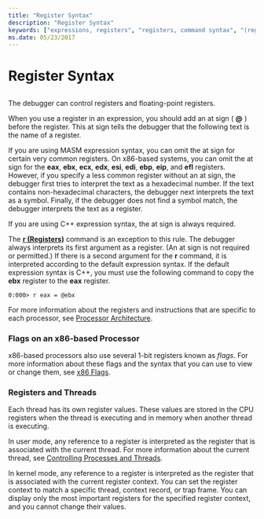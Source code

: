 ```yaml
---
title: "Register Syntax"
description: "Register Syntax"
keywords: ["expressions, registers", "registers, command syntax", "(register prefix)", "syntax rules for commands, (register prefix)", "syntax rules for commands, registers"]
ms.date: 05/23/2017
---
```


# Register Syntax


## <span id="ddk_register_syntax_dbg"></span><span id="DDK_REGISTER_SYNTAX_DBG"></span>


The debugger can control registers and floating-point registers.

When you use a register in an expression, you should add an at sign ( **@** ) before the register. This at sign tells the debugger that the following text is the name of a register.

If you are using MASM expression syntax, you can omit the at sign for certain very common registers. On x86-based systems, you can omit the at sign for the **eax**, **ebx**, **ecx**, **edx**, **esi**, **edi**, **ebp**, **eip**, and **efl** registers. However, if you specify a less common register without an at sign, the debugger first tries to interpret the text as a hexadecimal number. If the text contains non-hexadecimal characters, the debugger next interprets the text as a symbol. Finally, if the debugger does not find a symbol match, the debugger interprets the text as a register.

If you are using C++ expression syntax, the at sign is always required.

The [**r (Registers)**](r--registers-.md) command is an exception to this rule. The debugger always interprets its first argument as a register. (An at sign is not required or permitted.) If there is a second argument for the **r** command, it is interpreted according to the default expression syntax. If the default expression syntax is C++, you must use the following command to copy the **ebx** register to the **eax** register.

```dbgcmd
0:000> r eax = @ebx
```

For more information about the registers and instructions that are specific to each processor, see [Processor Architecture](../debugger/processor-architecture.md).

### <span id="flags_on_an_x86_based_processor"></span><span id="FLAGS_ON_AN_X86_BASED_PROCESSOR"></span>Flags on an x86-based Processor

x86-based processors also use several 1-bit registers known as *flags*. For more information about these flags and the syntax that you can use to view or change them, see [x86 Flags](../debugger/x86-architecture.md#x86-flags).

### <span id="registers_and_threads"></span><span id="REGISTERS_AND_THREADS"></span>Registers and Threads

Each thread has its own register values. These values are stored in the CPU registers when the thread is executing and in memory when another thread is executing.

In user mode, any reference to a register is interpreted as the register that is associated with the current thread. For more information about the current thread, see [Controlling Processes and Threads](../debugger/controlling-processes-and-threads.md).

In kernel mode, any reference to a register is interpreted as the register that is associated with the current register context. You can set the register context to match a specific thread, context record, or trap frame. You can display only the most important registers for the specified register context, and you cannot change their values.

 

 






